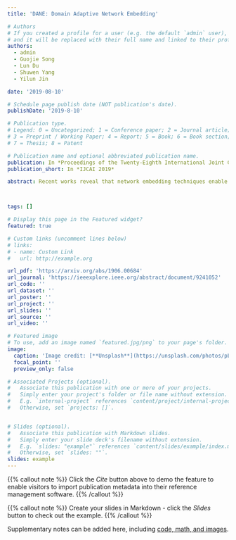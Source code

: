 ```yaml
---
title: 'DANE: Domain Adaptive Network Embedding'

# Authors
# If you created a profile for a user (e.g. the default `admin` user), write the username (folder name) here
# and it will be replaced with their full name and linked to their profile.
authors:
  - admin
  - Guojie Song
  - Lun Du
  - Shuwen Yang
  - Yilun Jin

date: '2019-08-10'

# Schedule page publish date (NOT publication's date).
publishDate: '2019-8-10'

# Publication type.
# Legend: 0 = Uncategorized; 1 = Conference paper; 2 = Journal article;
# 3 = Preprint / Working Paper; 4 = Report; 5 = Book; 6 = Book section;
# 7 = Thesis; 8 = Patent

# Publication name and optional abbreviated publication name.
publication: In *Proceedings of the Twenty-Eighth International Joint Conference on Artificial Intelligence*
publication_short: In *IJCAI 2019*

abstract: Recent works reveal that network embedding techniques enable many machine learning models to handle diverse downstream tasks on graph structured data. However, as previous methods usually focus on learning embeddings for a single network, they can not learn representations transferable on multiple networks. Hence, it is important to design a network embedding algorithm that supports downstream model transferring on different networks, known as domain adaptation. In this paper, we propose a novel Domain Adaptive Network Embedding framework, which applies graph convolutional network to learn transferable embeddings. In DANE, nodes from multiple networks are encoded to vectors via a shared set of learnable parameters so that the vectors share an aligned embedding space. The distribution of embeddings on different networks are further aligned by adversarial learning regularization. In addition, DANE's advantage in learning transferable network embedding can be guaranteed theoretically. Extensive experiments reflect that the proposed framework outperforms other state-of-the-art network embedding baselines in cross-network domain adaptation tasks.



tags: []

# Display this page in the Featured widget?
featured: true

# Custom links (uncomment lines below)
# links:
# - name: Custom Link
#   url: http://example.org

url_pdf: 'https://arxiv.org/abs/1906.00684'
url_journal: 'https://ieeexplore.ieee.org/abstract/document/9241052'
url_code: ''
url_dataset: ''
url_poster: ''
url_project: ''
url_slides: ''
url_source: ''
url_video: ''

# Featured image
# To use, add an image named `featured.jpg/png` to your page's folder.
image:
  caption: 'Image credit: [**Unsplash**](https://unsplash.com/photos/pLCdAaMFLTE)'
  focal_point: ''
  preview_only: false

# Associated Projects (optional).
#   Associate this publication with one or more of your projects.
#   Simply enter your project's folder or file name without extension.
#   E.g. `internal-project` references `content/project/internal-project/index.md`.
#   Otherwise, set `projects: []`.


# Slides (optional).
#   Associate this publication with Markdown slides.
#   Simply enter your slide deck's filename without extension.
#   E.g. `slides: "example"` references `content/slides/example/index.md`.
#   Otherwise, set `slides: ""`.
slides: example
---
```


{{% callout note %}}
Click the _Cite_ button above to demo the feature to enable visitors to import publication metadata into their reference management software.
{{% /callout %}}

{{% callout note %}}
Create your slides in Markdown - click the _Slides_ button to check out the example.
{{% /callout %}}

Supplementary notes can be added here, including [code, math, and images](https://wowchemy.com/docs/writing-markdown-latex/).
